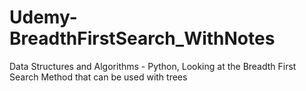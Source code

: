 # Udemy-BreadthFirstSearch_WithNotes
Data Structures and Algorithms - Python, Looking at the Breadth First Search Method that can be used with trees
